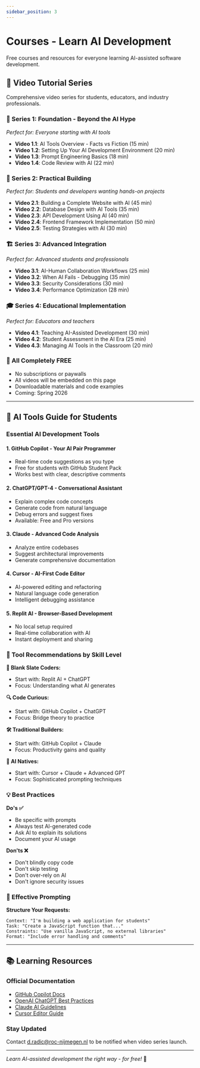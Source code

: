 ```yaml
---
sidebar_position: 3
---
```


# Courses - Learn AI Development

Free courses and resources for everyone learning AI-assisted software development.

## 🎥 Video Tutorial Series

Comprehensive video series for students, educators, and industry professionals.

### 🌟 Series 1: Foundation - Beyond the AI Hype
*Perfect for: Everyone starting with AI tools*

- **Video 1.1**: AI Tools Overview - Facts vs Fiction (15 min)
- **Video 1.2**: Setting Up Your AI Development Environment (20 min)
- **Video 1.3**: Prompt Engineering Basics (18 min)
- **Video 1.4**: Code Review with AI (22 min)

### 🚀 Series 2: Practical Building
*Perfect for: Students and developers wanting hands-on projects*

- **Video 2.1**: Building a Complete Website with AI (45 min)
- **Video 2.2**: Database Design with AI Tools (35 min)
- **Video 2.3**: API Development Using AI (40 min)
- **Video 2.4**: Frontend Framework Implementation (50 min)
- **Video 2.5**: Testing Strategies with AI (30 min)

### 🏗️ Series 3: Advanced Integration
*Perfect for: Advanced students and professionals*

- **Video 3.1**: AI-Human Collaboration Workflows (25 min)
- **Video 3.2**: When AI Fails - Debugging (35 min)
- **Video 3.3**: Security Considerations (30 min)
- **Video 3.4**: Performance Optimization (28 min)

### 🎓 Series 4: Educational Implementation
*Perfect for: Educators and teachers*

- **Video 4.1**: Teaching AI-Assisted Development (30 min)
- **Video 4.2**: Student Assessment in the AI Era (25 min)
- **Video 4.3**: Managing AI Tools in the Classroom (20 min)

### 🎁 All Completely FREE
- No subscriptions or paywalls
- All videos will be embedded on this page
- Downloadable materials and code examples
- Coming: Spring 2026

---

## 🤖 AI Tools Guide for Students

### Essential AI Development Tools

#### 1. GitHub Copilot - Your AI Pair Programmer
- Real-time code suggestions as you type
- Free for students with GitHub Student Pack
- Works best with clear, descriptive comments

#### 2. ChatGPT/GPT-4 - Conversational Assistant
- Explain complex code concepts
- Generate code from natural language
- Debug errors and suggest fixes
- Available: Free and Pro versions

#### 3. Claude - Advanced Code Analysis
- Analyze entire codebases
- Suggest architectural improvements
- Generate comprehensive documentation

#### 4. Cursor - AI-First Code Editor
- AI-powered editing and refactoring
- Natural language code generation
- Intelligent debugging assistance

#### 5. Replit AI - Browser-Based Development
- No local setup required
- Real-time collaboration with AI
- Instant deployment and sharing

### 🎯 Tool Recommendations by Skill Level

**🌱 Blank Slate Coders:**
- Start with: Replit AI + ChatGPT
- Focus: Understanding what AI generates

**🔍 Code Curious:**
- Start with: GitHub Copilot + ChatGPT
- Focus: Bridge theory to practice

**🛠️ Traditional Builders:**
- Start with: GitHub Copilot + Claude
- Focus: Productivity gains and quality

**🤖 AI Natives:**
- Start with: Cursor + Claude + Advanced GPT
- Focus: Sophisticated prompting techniques

### 💡 Best Practices

**Do's ✅**
- Be specific with prompts
- Always test AI-generated code
- Ask AI to explain its solutions
- Document your AI usage

**Don'ts ❌**
- Don't blindly copy code
- Don't skip testing
- Don't over-rely on AI
- Don't ignore security issues

### 🎨 Effective Prompting

**Structure Your Requests:**
```
Context: "I'm building a web application for students"
Task: "Create a JavaScript function that..."
Constraints: "Use vanilla JavaScript, no external libraries"
Format: "Include error handling and comments"
```

---

## 📚 Learning Resources

### Official Documentation
- [GitHub Copilot Docs](https://docs.github.com/copilot)
- [OpenAI ChatGPT Best Practices](https://platform.openai.com/docs)
- [Claude AI Guidelines](https://docs.anthropic.com/claude)
- [Cursor Editor Guide](https://docs.cursor.sh)

### Stay Updated
Contact d.radic@roc-nijmegen.nl to be notified when video series launch.

---

*Learn AI-assisted development the right way - for free!* 🚀
